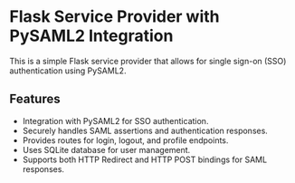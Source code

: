 # Flask Service Provider with PySAML2 Integration

This is a simple Flask service provider that allows for single sign-on (SSO) authentication using PySAML2.

## Features

- Integration with PySAML2 for SSO authentication.
- Securely handles SAML assertions and authentication responses.
- Provides routes for login, logout, and profile endpoints.
- Uses SQLite database for user management.
- Supports both HTTP Redirect and HTTP POST bindings for SAML responses.
